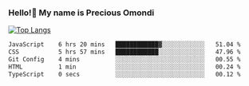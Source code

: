 ### Hello!👋 My name is Precious Omondi 

[![Top Langs](https://github-readme-stats.vercel.app/api/top-langs/?username=Presho99&langs_count=8&theme=dark)](https://github.com/Presho99/github-readme-stats)



<!--START_SECTION:waka-->

```txt
JavaScript    6 hrs 20 mins   ████████████▓░░░░░░░░░░░░   51.04 %
CSS           5 hrs 57 mins   ████████████░░░░░░░░░░░░░   47.96 %
Git Config    4 mins          ░░░░░░░░░░░░░░░░░░░░░░░░░   00.55 %
HTML          1 min           ░░░░░░░░░░░░░░░░░░░░░░░░░   00.24 %
TypeScript    0 secs          ░░░░░░░░░░░░░░░░░░░░░░░░░   00.12 %
```

<!--END_SECTION:waka-->

